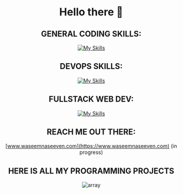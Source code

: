 <div align="center">

# Hello there 👋

## GENERAL CODING SKILLS:

[![My Skills](https://skillicons.dev/icons?i=bash,c,cpp,py,js,ts,rust)](https://skillicons.dev)

## DEVOPS SKILLS:

[![My Skills](https://skillicons.dev/icons?i=aws,docker,kubernetes,postgres,ansible,terraform,gitlab)](https://skillicons.dev)

## FULLSTACK WEB DEV:

[![My Skills](https://skillicons.dev/icons?i=vite,react,bootstrap,nodejs,nestjs,prisma)](https://skillicons.dev)

## REACH ME OUT THERE: 

[www.waseemnaseeven.com](https://www.waseemnaseeven.com) (in progress)

## HERE IS ALL MY PROGRAMMING PROJECTS 

![array](https://media.tenor.com/L5Hp9bolcaAAAAAi/habbo-habbohotel.gif)

</div>
